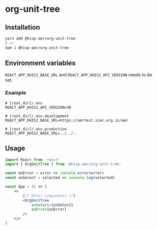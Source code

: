 # org-unit-tree

## Installation

```bash
yarn add @hisp-amr/org-unit-tree
# or
npm i @hisp-amr/org-unit-tree
```

## Environment variables
`REACT_APP_DHIS2_BASE_URL` and `REACT_APP_DHIS2_API_VERSION` needs to be set.

### Example
```dotenv
# [root_dir]/.env
REACT_APP_DHIS2_API_VERSION=30
```

```dotenv
# [root_dir]/.env.development
REACT_APP_DHIS2_BASE_URL=https://amrtest.icmr.org.in/amr
```

```dotenv
# [root_dir]/.env.production
REACT_APP_DHIS2_BASE_URL=../../..
```

## Usage
```jsx
import React from 'react'
import { OrgUnitTree } from '@hisp-amr/org-unit-tree'

const onError = error => console.error(error)
const onSelect = selected => console.log(selected)

const App = () => (
    <>
        {/* Other components */}
        <OrgUnitTree
            onSelect={onSelect}
            onError{onError}
        />
    </>
)
```